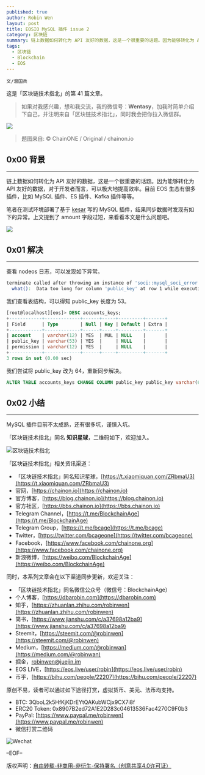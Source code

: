 ```yaml
---
published: true
author: Robin Wen
layout: post
title: EOSIO MySQL 插件 issue 2
category: 区块链
summary: 链上数据如何转化为 API 友好的数据，这是一个很重要的话题。因为能够转化为 API 友好的数据，对于开发者而言，可以极大地提高效率。目前 EOS 生态有很多插件，比如 MySQL 插件、ES 插件、Kafka 插件等等。笔者在测试环境部署了基于 kesar 写的 MySQL 插件，结果同步数据时发现有如下的异常。上文提到了 amount 字段过短，来看看本文是什么问题吧。
tags:
  - 区块链
  - Blockchain
  - EOS
---
```


`文/温国兵`

这是「区块链技术指北」的第 41 篇文章。

> 如果对我感兴趣，想和我交流，我的微信号：**Wentasy**，加我时简单介绍下自己，并注明来自「区块链技术指北」，同时我会把你拉入微信群。

![](https://cdn.wenguobing.com/smxzEPJ.png)

> 题图来自: © ChainONE / Original / chainon.io

## 0x00 背景
***

链上数据如何转化为 API 友好的数据，这是一个很重要的话题。因为能够转化为 API 友好的数据，对于开发者而言，可以极大地提高效率。目前 EOS 生态有很多插件，比如 MySQL 插件、ES 插件、Kafka 插件等等。

笔者在测试环境部署了基于 [kesar](https://github.com/EOSIO/eos/pull/3882) 写的 MySQL 插件，结果同步数据时发现有如下的异常。上文提到了 amount 字段过短，来看看本文是什么问题吧。

<!--more-->

![](https://cdn.wenguobing.com/O0w2yeu.jpg)

## 0x01 解决
***

查看 nodeos 日志，可以发现如下异常。

``` bash
terminate called after throwing an instance of 'soci::mysql_soci_error'
  what():  Data too long for column 'public_key' at row 1 while executing "INSERT INTO accounts_keys(account, public_key, permission) VALUES (:ac, :ke, :pe) " with :ac="walletiphone", :ke="PUB_R1_81x8BXgDQGTWmcAaavfCDcVTTyzz1BeBYbje9yJomVMCJZbz86", :pe="owner".
```

我们查看表结构，可以得知 public_key 长度为 53。

``` sql
[root@localhost][eos]> DESC accounts_keys;
+------------+-------------+------+-----+---------+-------+
| Field      | Type        | Null | Key | Default | Extra |
+------------+-------------+------+-----+---------+-------+
| account    | varchar(12) | YES  | MUL | NULL    |       |
| public_key | varchar(53) | YES  |     | NULL    |       |
| permission | varchar(12) | YES  |     | NULL    |       |
+------------+-------------+------+-----+---------+-------+
3 rows in set (0.00 sec)
```

我们尝试将 public_key 改为 64，重新同步解决。

``` sql
ALTER TABLE accounts_keys CHANGE COLUMN public_key public_key varchar(64) DEFAULT NULL;
```

## 0x02 小结
***

MySQL 插件目前不太成熟，还有很多坑，谨慎入坑。

「区块链技术指北」同名 **知识星球**，二维码如下，欢迎加入。

![区块链技术指北](https://cdn.wenguobing.com/RBmpxTL.jpg)

「区块链技术指北」相关资讯渠道：

* 「区块链技术指北」同名知识星球，[https://t.xiaomiquan.com/ZRbmaU3](https://t.xiaomiquan.com/ZRbmaU3)
* 官网，[https://chainon.io](https://chainon.io)
* 官方博客，[https://blog.chainon.io](https://blog.chainon.io)
* 官方社区，[https://bbs.chainon.io](https://bbs.chainon.io)
* Telegram Channel，[https://t.me/BlockchainAge](https://t.me/BlockchainAge)
* Telegram Group，[https://t.me/bcage](https://t.me/bcage)
* Twitter，[https://twitter.com/bcageone](https://twitter.com/bcageone)
* Facebook，[https://www.facebook.com/chainone.org](https://www.facebook.com/chainone.org)
* 新浪微博，[https://weibo.com/BlockchainAge](https://weibo.com/BlockchainAge)

同时，本系列文章会在以下渠道同步更新，欢迎关注：

* 「区块链技术指北」同名微信公众号（微信号：BlockchainAge）
* 个人博客，[https://dbarobin.com](https://dbarobin.com)
* 知乎，[https://zhuanlan.zhihu.com/robinwen](https://zhuanlan.zhihu.com/robinwen)
* 简书，[https://www.jianshu.com/c/a37698a12ba9](https://www.jianshu.com/c/a37698a12ba9)
* Steemit，[https://steemit.com/@robinwen](https://steemit.com/@robinwen)
* Medium，[https://medium.com/@robinwan](https://medium.com/@robinwan)
* 掘金，[robinwen@juejin.im](https://juejin.im/user/5673ccae60b2260ee435f89a/posts)
* EOS LIVE，[https://eos.live/user/robin](https://eos.live/user/robin)
* 币乎，[https://bihu.com/people/22207](https://bihu.com/people/22207)

原创不易，读者可以通过如下途径打赏，虚拟货币、美元、法币均支持。

* BTC: 3QboL2k5HfKjKDrEYtQAKubWCjx9CX7i8f
* ERC20 Token: 0x8907B2ed72A1E2D283c04613536Fac4270C9F0b3
* PayPal: [https://www.paypal.me/robinwen](https://www.paypal.me/robinwen)
* 微信打赏二维码

![Wechat](https://cdn.wenguobing.com/SzoNl5b.jpg)

–EOF–

版权声明：[自由转载-非商用-非衍生-保持署名（创意共享4.0许可证）](http://creativecommons.org/licenses/by-nc-nd/4.0/deed.zh)
